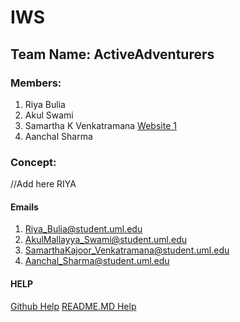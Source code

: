 # IWS
## Team Name: ActiveAdventurers
### Members:
1. Riya Bulia
2. Akul Swami
3. Samartha K Venkatramana [Website 1](http://plnkr.co/U66zj6YoJ3invoH7DtP9)
4. Aanchal Sharma
### Concept:
//Add here RIYA





#### Emails
1. Riya_Bulia@student.uml.edu
2. AkulMallayya_Swami@student.uml.edu
3. SamarthaKajoor_Venkatramana@student.uml.edu
4. Aanchal_Sharma@student.uml.edu

#### HELP
[Github Help](https://help.github.com/articles/adding-an-existing-project-to-github-using-the-command-line/)
[README.MD Help](https://help.github.com/articles/basic-writing-and-formatting-syntax/#styling-text)
